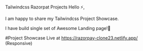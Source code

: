 Tailwindcss Razorpat Projects
Hello ⚡,

I am happy to share my Tailwindcss Project Showcase.

I have build single set of Awesome Landing page!🚀

#Project Showcase Live at https://razorpay-clone23.netlify.app/ (Responsive)
